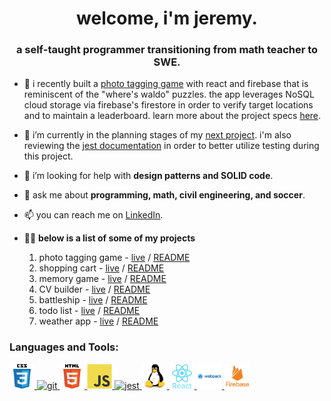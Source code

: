 <h1 align="center">welcome, i'm jeremy.</h1>
<h3 align="center">a self-taught programmer transitioning from math teacher to SWE.</h3>

- 🔭 i recently built a [photo tagging game](https://github.com/jernestmyers/photo-tag-game#readme) with react and firebase that is reminiscent of the "where's waldo" puzzles. the app leverages NoSQL cloud storage via firebase's firestore in order to verify target locations and to maintain a leaderboard. learn more about the project specs [here](https://www.theodinproject.com/paths/full-stack-javascript/courses/javascript/lessons/where-s-waldo-a-photo-tagging-app).

- 🌱 i’m currently in the planning stages of my [next project](https://www.theodinproject.com/paths/full-stack-javascript/courses/javascript/lessons/javascript-final-project). i'm also reviewing the [jest documentation](https://jestjs.io/) in order to better utilize testing during this project.

- 🤝 i’m looking for help with **design patterns and SOLID code**.

- 💬 ask me about **programming, math, civil engineering, and soccer**.

- 📫 you can reach me on [LinkedIn](https://www.linkedin.com/in/jernestmyers).

- 👨‍💻 **below is a list of some of my projects**
    1. photo tagging game   -   [live](https://jernestmyers.github.io/photo-tag-game/) / [README](https://github.com/jernestmyers/photo-tag-game#readme)
    2. shopping cart        -   [live](https://jernestmyers.github.io/shopping-cart/) / [README](https://github.com/jernestmyers/shopping-cart#readme)
    3. memory game          -   [live](https://jernestmyers.github.io/memory-game/) / [README](https://github.com/jernestmyers/memory-game#readme)
    4. CV builder           -   [live](https://jernestmyers.github.io/cv-project/) / [README](https://github.com/jernestmyers/cv-project#readme)
    5. battleship           -   [live](https://jernestmyers.github.io/battleship/) / [README](https://github.com/jernestmyers/battleship#readme)
    6. todo list            -   [live](https://jernestmyers.github.io/todo-list/) / [README](https://github.com/jernestmyers/todo-list#readme)
    7. weather app          -   [live](https://jernestmyers.github.io/weather-app/) / [README](https://github.com/jernestmyers/weather-app#readme)

<h3 align="left">Languages and Tools:</h3>
<p align="left"> <a href="https://www.w3schools.com/css/" target="_blank"> <img src="https://raw.githubusercontent.com/devicons/devicon/master/icons/css3/css3-original-wordmark.svg" alt="css3" width="40" height="40"/> </a> <a href="https://git-scm.com/" target="_blank"> <img src="https://www.vectorlogo.zone/logos/git-scm/git-scm-icon.svg" alt="git" width="40" height="40"/> </a> <a href="https://www.w3.org/html/" target="_blank"> <img src="https://raw.githubusercontent.com/devicons/devicon/master/icons/html5/html5-original-wordmark.svg" alt="html5" width="40" height="40"/> </a> <a href="https://developer.mozilla.org/en-US/docs/Web/JavaScript" target="_blank"> <img src="https://raw.githubusercontent.com/devicons/devicon/master/icons/javascript/javascript-original.svg" alt="javascript" width="40" height="40"/> </a> <a href="https://jestjs.io" target="_blank"> <img src="https://www.vectorlogo.zone/logos/jestjsio/jestjsio-icon.svg" alt="jest" width="40" height="40"/> </a> <a href="https://www.linux.org/" target="_blank"> <img src="https://raw.githubusercontent.com/devicons/devicon/master/icons/linux/linux-original.svg" alt="linux" width="40" height="40"/> </a> <a href="https://reactjs.org/" target="_blank"> <img src="https://raw.githubusercontent.com/devicons/devicon/master/icons/react/react-original-wordmark.svg" alt="react" width="40" height="40"/> </a> <a href="https://webpack.js.org" target="_blank"> <img src="https://raw.githubusercontent.com/devicons/devicon/d00d0969292a6569d45b06d3f350f463a0107b0d/icons/webpack/webpack-original-wordmark.svg" alt="webpack" width="40" height="40"/> </a> <a href="https://firebase.google.com/" target="_blank"> <img src="https://raw.githubusercontent.com/devicons/devicon/master/icons/firebase/firebase-plain-wordmark.svg" alt="firebase" width="40" height="40"/> </a> </p>

